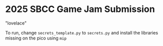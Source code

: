 # 2025 SBCC Game Jam Submission

"lovelace"

To run, change `secrets_template.py` to `secrets.py`
and install the libraries missing on the pico using `mip`